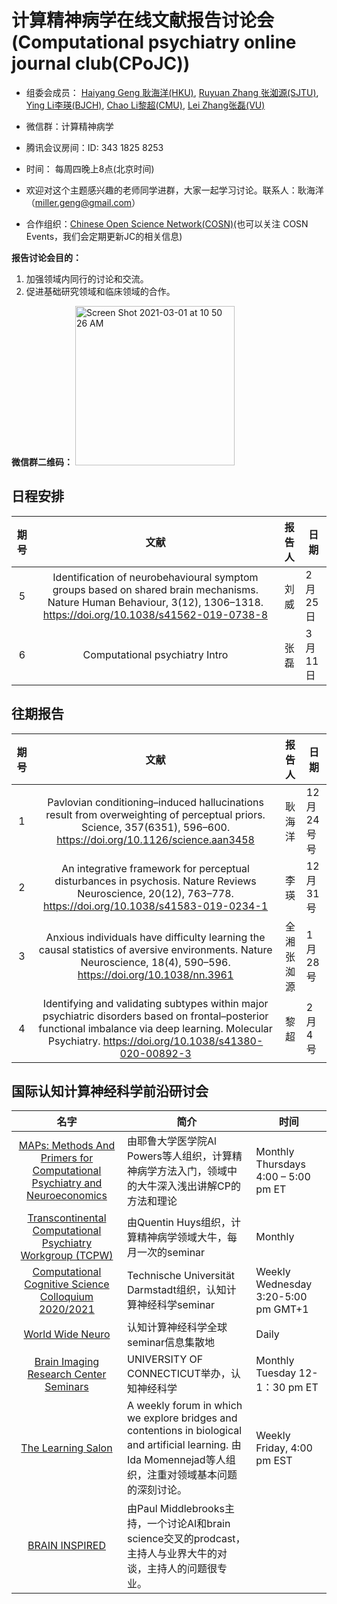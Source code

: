 # 计算精神病学在线文献报告讨论会(Computational psychiatry online journal club(CPoJC))

* 组委会成员： [Haiyang Geng 耿海洋(HKU)](https://www.psychology.hku.hk/scnlab/people.html), [Ruyuan Zhang 张洳源(SJTU)](http://ruyuanzhang.github.io/), [Ying Li李瑛(BJCH)](https://scholar.google.com/citations?user=ae_5wyMAAAAJ&hl=en&oi=ao), [Chao Li黎超(CMU)](https://github.com/easylearn-fmri/easylearn_dev), [Lei Zhang张磊(VU)](https://lei-zhang.net/about/)

* 微信群：计算精神病学

* 腾讯会议房间：ID: 343 1825 8253

* 时间： 每周四晚上8点(北京时间)	

* 欢迎对这个主题感兴趣的老师同学进群，大家一起学习讨论。联系人：耿海洋（miller.geng@gmail.com）
* 合作组织：[Chinese Open Science Network(COSN)](https://open-sci.cn/)(也可以关注 COSN Events，我们会定期更新JC的相关信息)

**报告讨论会目的：**

1. 加强领域内同行的讨论和交流。
2. 促进基础研究领域和临床领域的合作。

**微信群二维码：**
<img width="255" alt="Screen Shot 2021-03-01 at 10 50 26 AM" src="https://user-images.githubusercontent.com/6756128/109446108-0a2a2680-7a7c-11eb-8901-4e2081e72aa0.png">

## 日程安排

| 期号 |                             文献                             | 报告人 | 日期    |
| :--: | :----------------------------------------------------------: | :----: | ------- |
|  5   | Identification of neurobehavioural symptom groups based on shared brain mechanisms. Nature Human Behaviour, 3(12), 1306–1318. https://doi.org/10.1038/s41562-019-0738-8 |  刘威  | 2月25日 |
|  6   |                Computational psychiatry Intro                |  张磊  | 3月11日 |

## 往期报告

| 期号 |                             文献                             |   报告人    | 日期       |
| :--: | :----------------------------------------------------------: | :---------: | ---------- |
|  1   | Pavlovian conditioning–induced hallucinations result from overweighting of perceptual priors. Science, 357(6351), 596–600. https://doi.org/10.1126/science.aan3458 |   耿海洋    | 12月24号号 |
|  2   | An integrative framework for perceptual disturbances in psychosis. Nature Reviews Neuroscience, 20(12), 763–778. https://doi.org/10.1038/s41583-019-0234-1 |    李瑛     | 12月31号   |
|  3   | Anxious individuals have difficulty learning the causal statistics of aversive environments. Nature Neuroscience, 18(4), 590–596. https://doi.org/10.1038/nn.3961 | 全湘 张洳源 | 1月28号    |
|  4   | Identifying and validating subtypes within major psychiatric disorders based on frontal–posterior functional imbalance via deep learning. Molecular Psychiatry. https://doi.org/10.1038/s41380-020-00892-3 |    黎超     | 2月4号     |


## 国际认知计算神经科学前沿研讨会

|                             名字                             | 简介                                                         | 时间                                |
| :----------------------------------------------------------: | ------------------------------------------------------------ | ----------------------------------- |
| [MAPs: Methods And Primers for Computational Psychiatry and Neuroeconomics](https://medicine.yale.edu/psychiatry/map/) | 由耶鲁大学医学院Al Powers等人组织，计算精神病学方法入门，领域中的大牛深入浅出讲解CP的方法和理论 | Monthly Thursdays 4:00 – 5:00 pm ET |
| [Transcontinental Computational Psychiatry Workgroup (TCPW)](https://www.quentinhuys.com/tcpw/) | 由Quentin Huys组织，计算精神病学领域大牛，每月一次的seminar  | Monthly                             |
| [Computational Cognitive Science Colloquium 2020/2021](https://www.tu-darmstadt.de/cogsci/ccs_news/detailseite_news_175360.en.jsp) | Technische Universität Darmstadt组织，认知计算神经科学seminar | Weekly Wednesday 3:20-5:00 pm GMT+1 |
|    [World Wide Neuro](https://www.world-wide.org/Neuro/)     | 认知计算神经科学全球seminar信息集散地                        | Daily                               |
| [Brain Imaging Research Center Seminars](https://birc.uconn.edu/events/speaker-series/#) | UNIVERSITY OF CONNECTICUT举办，认知神经科学                  | Monthly Tuesday 12-1：30 pm ET      |
|     [The Learning Salon](https://www.learningsalon.ai/)      | A weekly forum in which we explore bridges and contentions in biological and artificial learning. 由 Ida Momennejad等人组织，注重对领域基本问题的深刻讨论。 | Weekly Friday, 4:00 pm EST          |
|         [BRAIN INSPIRED](https://braininspired.co/)          | 由Paul Middlebrooks主持，一个讨论AI和brain science交叉的prodcast，主持人与业界大牛的对谈，主持人的问题很专业。 |                                     |
